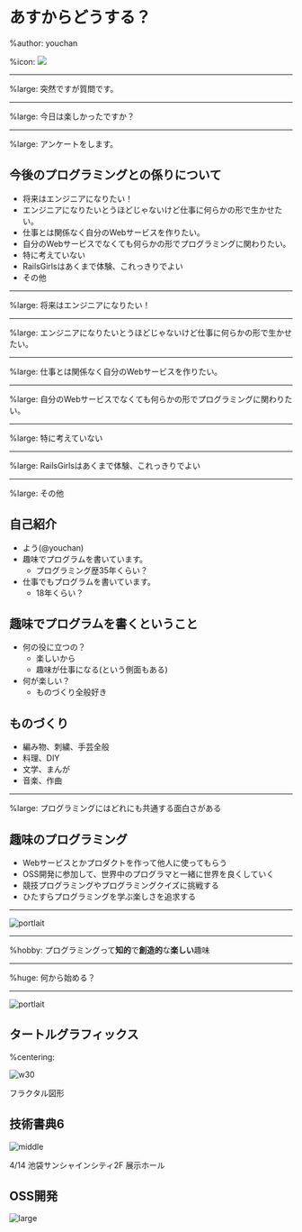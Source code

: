 # あすからどうする？

%author: youchan

%icon: ![](youchan.jpg)

---

%large: 突然ですが質問です。

---

%large: 今日は楽しかったですか？

---

%large: アンケートをします。

## 今後のプログラミングとの係りについて

* 将来はエンジニアになりたい！
* エンジニアになりたいとうほどじゃないけど仕事に何らかの形で生かせたい。
* 仕事とは関係なく自分のWebサービスを作りたい。
* 自分のWebサービスでなくても何らかの形でプログラミングに関わりたい。
* 特に考えていない
* RailsGirlsはあくまで体験、これっきりでよい
* その他

---

%large: 将来はエンジニアになりたい！

---

%large: エンジニアになりたいとうほどじゃないけど仕事に何らかの形で生かせたい。

---

%large: 仕事とは関係なく自分のWebサービスを作りたい。

---

%large: 自分のWebサービスでなくても何らかの形でプログラミングに関わりたい。

---

%large: 特に考えていない

---

%large: RailsGirlsはあくまで体験、これっきりでよい

---

%large: その他

## 自己紹介

* よう(@youchan)
* 趣味でプログラムを書いています。
    - プログラミング歴35年くらい？
* 仕事でもプログラムを書いています。
    - 18年くらい？

## 趣味でプログラムを書くということ

* 何の役に立つの？
    - 楽しいから
    - 趣味が仕事になる(という側面もある)
* 何が楽しい？
    - ものづくり全般好き

## ものづくり

* 編み物、刺繍、手芸全般
* 料理、DIY
* 文学、まんが
* 音楽、作曲

---

%large: プログラミングにはどれにも共通する面白さがある

## 趣味のプログラミング

* Webサービスとかプロダクトを作って他人に使ってもらう
* OSS開発に参加して、世界中のプログラマと一緒に世界を良くしていく
* 競技プログラミングやプログラミングクイズに挑戦する
* ひたすらプログラミングを学ぶ楽しさを追求する

---

![portlait](imitation_game.jpg)

---

%hobby: プログラミングって**知的**で**創造的**な**楽しい**趣味

---

%huge: 何から始める？

---

![portlait](mwr.jpg)

## タートルグラフィックス

%centering:

![w30](koch.gif)

フラクタル図形

## 技術書典6

![middle](techbook.png)

4/14 池袋サンシャインシティ2F 展示ホール

## OSS開発

![large](oss-gate.png)



